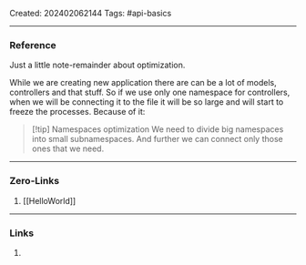 Created: 202402062144
Tags: #api-basics 

---
### Reference

Just a little note-remainder about optimization.

While we are creating new application there are can be a lot of models, controllers and that stuff. So if we use only one namespace for controllers, when we will be connecting it to the file it will be so large and will start to freeze the processes. Because of it:

>[!tip] Namespaces optimization
>We need to divide big namespaces into small subnamespaces. And further we can connect only those ones that we need.


---
### Zero-Links

1. [[HelloWorld]]

-------
### Links

1. 